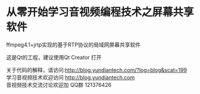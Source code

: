# 从零开始学习音视频编程技术之屏幕共享软件  
ffmpeg4.1+jrtp实现的基于RTP协议的局域网屏幕共享软件  

这是Qt的工程，建议使用Qt Creator 打开


关于代码的解释，请访问:http://blog.yundiantech.com/?log=blog&scat=199  
学习音视频技术欢迎访问 http://blog.yundiantech.com  
音视频技术交流讨论欢迎加 QQ群 121376426  


